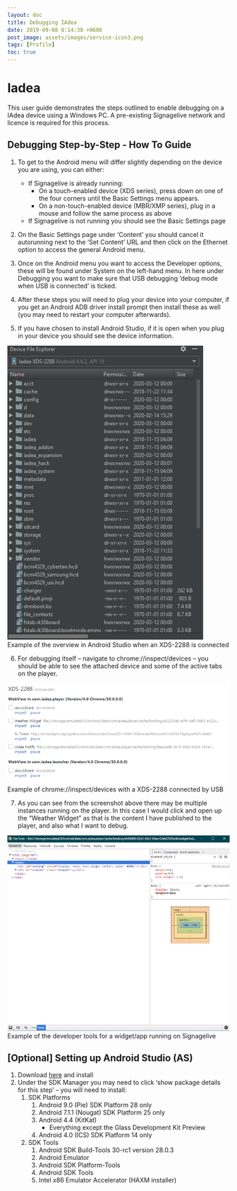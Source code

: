 ```yaml
---
layout: doc
title: Debugging IAdea
date: 2019-09-08 8:14:30 +0600
post_image: assets/images/service-icon3.png
tags: [Profile]
toc: true
---
```

# Iadea

This user guide demonstrates the steps outlined to enable debugging on a IAdea device using a Windows PC.  A pre-existing Signagelive network and licence is required for this process.

## Debugging Step-by-Step - How To Guide

1. To get to the Android menu will differ slightly depending on the device you are using, you can either:
    - If Signagelive is already running:
        - On a touch-enabled device (XDS series), press down on one of the four corners until the Basic Settings menu appears.
        - On a non-touch-enabled device (MBR/XMP series), plug in a mouse and follow the same process as above
    - If Signagelive is not running you should see the Basic Settings page

2. On the Basic Settings page under ‘Content’ you should cancel it autorunning next to the ‘Set Content’ URL and then click on the Ethernet option to access the general Android menu.

3. Once on the Android menu you want to access the Developer options, these will be found under System on the left-hand menu. In here under Debugging you want to make sure that USB debugging ‘debug mode when USB is connected’ is ticked.

4. After these steps you will need to plug your device into your computer, if you get an Android ADB driver install prompt then install these as well (you may need to restart your computer afterwards).

5. If you have chosen to install Android Studio, if it is open when you plug in your device you should see the device information.

<img src="/assets/images/debugging-iadea/debugging-iadea-1.png">
<br>
Example of the overview in Android Studio when an XDS-2288 is connected

6. For debugging itself – navigate to chrome://inspect/devices – you should be able to see the attached device and some of the active tabs on the player.

<img src="/assets/images/debugging-iadea/debugging-iadea-2.png">
<br>
Example of chrome://inspect/devices with a XDS-2288 connected by USB

7. As you can see from the screenshot above there may be multiple instances running on the player. In this case I would click and open up the “Weather Widget” as that is the content I have published to the player, and also what I want to debug.

<img src="/assets/images/debugging-iadea/debugging-iadea-3.png">
<br>
Example of the developer tools for a widget/app running on Signagelive

## [Optional] Setting up Android Studio (AS)

1. Download <a href="https://developer.android.com/studio">here</a> and install
2. Under the SDK Manager you may need to click ‘show package details for this step’ – you will need to install:
    1. SDK Platforms
        1. Android 9.0 (Pie) SDK Platform 28 only
        2. Android 7.1.1 (Nougat) SDK Platform 25 only
        3. Android 4.4 (KitKat)
            - Everything except the Glass Development Kit Preview
        4. Android 4.0 (ICS) SDK Platform 14 only
    2. SDK Tools
        1. Android SDK Build-Tools 30-rc1 version 28.0.3
        2. Android Emulator
        3. Android SDK Platform-Tools
        4. Android SDK Tools
        5. Intel x86 Emulator Accelerator (HAXM installer)
